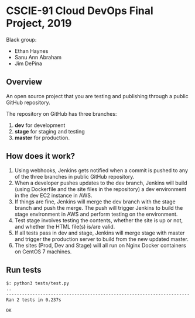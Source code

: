# CSCIE-91 Cloud DevOps Final Project, 2019

Black group:
* Ethan Haynes
* Sanu Ann Abraham
* Jim DePina

## Overview
An open source project that you are testing and publishing through a public 
GitHub repository.

The repository on GitHub has three branches:
1. __dev__ for development
2. __stage​__ for staging and testing
3. __master​__ for production.

## How does it work?
1. Using webhooks, Jenkins gets notified when a commit is pushed to any of the 
three branches in public GitHub repository.
2. When a developer pushes updates to the dev branch, Jenkins will build (using 
Dockerfile and the site files in the repository) a dev environment in the dev EC2 instance in AWS.
3. If things are fine, Jenkins will merge the dev branch with the stage branch and 
push the merge. The push will trigger Jenkins to build the stage environment in AWS and perform testing on the environment. 
4. Test stage involves testing the contents, whether the site is up or not, and 
whether the HTML file(s) is/are valid.
5. If all tests pass in dev and stage, Jenkins will merge stage with master and 
trigger the production server to build from the new updated master.
6. The sites (Prod, Dev and Stage) will all run on Nginx Docker containers on CentOS 7 
machines.

## Run tests
```sh
$: python3 tests/test.py 
..
----------------------------------------------------------------------
Ran 2 tests in 0.237s

OK
```
